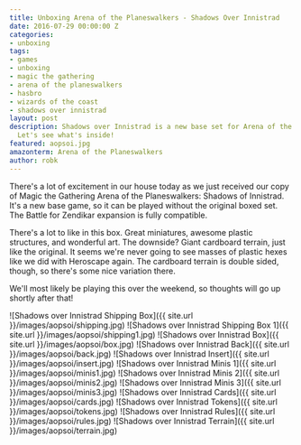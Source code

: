```yaml
---
title: Unboxing Arena of the Planeswalkers - Shadows Over Innistrad
date: 2016-07-29 00:00:00 Z
categories:
- unboxing
tags:
- games
- unboxing
- magic the gathering
- arena of the planeswalkers
- hasbro
- wizards of the coast
- shadows over innistrad
layout: post
description: Shadows over Innistrad is a new base set for Arena of the Planeswalkers.
  Let's see what's inside!
featured: aopsoi.jpg
amazonterm: Arena of the Planeswalkers
author: robk
---
```


There's a lot of excitement in our house today as we just received our copy of Magic the Gathering Arena of the Planeswalkers: Shadows of Innistrad. It's a new base game, so it can be played without the original boxed set. The Battle for Zendikar expansion is fully compatible.

There's a lot to like in this box. Great miniatures, awesome plastic structures, and wonderful art. The downside? Giant cardboard terrain, just like the original. It seems we're never going to see masses of plastic hexes like we did with Heroscape again. The cardboard terrain is double sided, though, so there's some nice variation there.

We'll most likely be playing this over the weekend, so thoughts will go up shortly after that!

![Shadows over Innistrad Shipping Box]({{ site.url }}/images/aopsoi/shipping.jpg)
![Shadows over Innistrad Shipping Box 1]({{ site.url }}/images/aopsoi/shipping1.jpg)
![Shadows over Innistrad Box]({{ site.url }}/images/aopsoi/box.jpg)
![Shadows over Innistrad Back]({{ site.url }}/images/aopsoi/back.jpg)
![Shadows over Innistrad Insert]({{ site.url }}/images/aopsoi/insert.jpg)
![Shadows over Innistrad Minis 1]({{ site.url }}/images/aopsoi/minis1.jpg)
![Shadows over Innistrad Minis 2]({{ site.url }}/images/aopsoi/minis2.jpg)
![Shadows over Innistrad Minis 3]({{ site.url }}/images/aopsoi/minis3.jpg)
![Shadows over Innistrad Cards]({{ site.url }}/images/aopsoi/cards.jpg)
![Shadows over Innistrad Tokens]({{ site.url }}/images/aopsoi/tokens.jpg)
![Shadows over Innistrad Rules]({{ site.url }}/images/aopsoi/rules.jpg)
![Shadows over Innistrad Terrain]({{ site.url }}/images/aopsoi/terrain.jpg)
